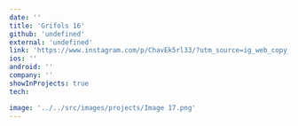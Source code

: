 ```yaml
---
date: ''
title: 'Grifols 16'
github: 'undefined'
external: 'undefined'
link: 'https://www.instagram.com/p/ChavEk5rl33/?utm_source=ig_web_copy_link'
ios: ''
android: ''
company: ''
showInProjects: true
tech:

image: '../../src/images/projects/Image 17.png'
---
```

